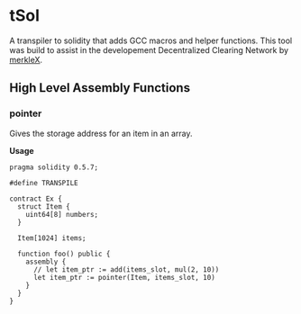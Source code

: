 # tSol

A transpiler to solidity that adds GCC macros and helper functions. This tool was build to assist in the developement Decentralized Clearing Network by [merkleX](https://merklex.io).

## High Level Assembly Functions

### pointer

Gives the storage address for an item in an array.

**Usage**

```
pragma solidity 0.5.7;

#define TRANSPILE

contract Ex {
  struct Item {
    uint64[8] numbers;
  }

  Item[1024] items;

  function foo() public {
    assembly {
      // let item_ptr := add(items_slot, mul(2, 10))
      let item_ptr := pointer(Item, items_slot, 10)
    }
  }
}
```
